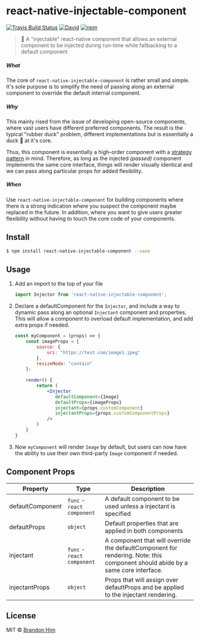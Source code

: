 # react-native-injectable-component
[![Travis Build Status](https://img.shields.io/travis/brh55/react-native-injectable-component.svg?style=flat-square)](https://travis-ci.org/brh55/react-native-injectable-component) [![David](https://img.shields.io/david/dev/brh55/react-native-injectable-component.svg?style=flat-square)](https://david-dm.org/brh55/react-native-injectable-component?type=dev) [![npm](https://img.shields.io/npm/dt/react-native-injectable-component.svg?style=flat-square)](https://www.npmjs.com/package/react-native-injectable-component)

> 💉 A "injectable" react-native component that allows an external component to be injected during run-time while fallbacking to a default component

##### What
The core of `react-native-injectable-component` is rather small and simple. It's sole purpose is to simplify the need of passing along an external component to override the default internal component.

##### Why
This mainly rised from the issue of developing open-source components, where vast users have different preferred components. The result is the typical "rubber duck" problem, different implementations but is essentially a duck 🦆 at it's core. 

Thus, this component is essentially a high-order component with a [strategy pattern](https://en.wikipedia.org/wiki/Strategy_pattern) in mind. Therefore, as long as the injected *(passed)* component implements the same core interface, things will render visually identical and we can pass along particular props for added flexibility. 

##### When
Use `react-native-injectable-component` for building components where there is a strong indication where you suspect the component maybe replaced in the future. In addition, where you want to give users greater flexibility without having to touch the core code of your components.

## Install
```bash
$ npm install react-native-injectable-component --save
```

## Usage
1. Add an import to the top of your file
    ```js
    import Injector from 'react-native-injectable-component';
    ```
2. Declare a defaultComponent for the `Injector`, and include a way to dynamic pass along an optional `Injectant` component and properties. This will allow a component to overload default implementation, and add extra props if needed.
    ```jsx
    const myComponent = (props) => {
        const imageProps = {
            source: {
                uri: "https://test.com/image1.jpeg"
            },
            resizeMode: "contain"
        };
        
        render() {
            return (
                <Injector
                   defaultComponent={Image}
                   defaultProps={imageProps}
                   injectant={props.customComponent}
                   injectantProps={props.customComponentProps}
                />
            )
        }
    }
    ```
3. Now `myComponent` will render `Image` by default, but users can now have the ability to use their own third-party `Image` component if needed.

## Component Props
| Property         | Type                       | Description                                                                                                                    |
|------------------|----------------------------|--------------------------------------------------------------------------------------------------------------------------------|
| defaultComponent | `func` - `react component` | A default component to be used unless a injectant is specified                                                                 |
| defaultProps     | `object`                   | Default properties that are applied in both components                                                                         |
| injectant        | `func` - `react component` | A component that will override the defaultComponent for rendering. Note: this component should abide by a same core interface. |
| injectantProps   | `object`                   | Props that will assign over defaultProps and be applied to the injectant rendering.                                            |

## License
MIT © [Brandon Him](https://github.com/brh55/react-native-injectable-component)
